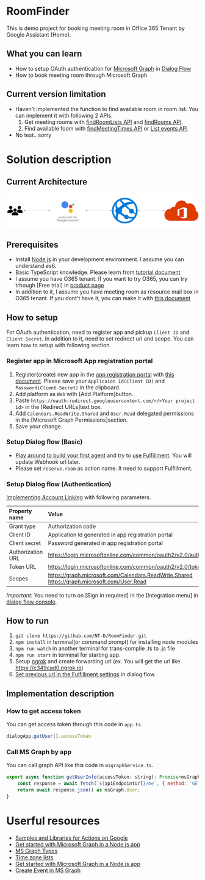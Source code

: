 # RoomFinder
This is demo project for booking meeting room in Office 365 Tenant by Google Assistant (Home).

## What you can learn
- How to setup OAuth authentication for [Microsoft Graph](https://developer.microsoft.com/en-us/graph) in [Dialog Flow](https://dialogflow.com/)
- How to book meeting room through Microsoft Graph

## Current version limitation
- Haven't implemented the function to find available room in room list. You can implement it with following 2 APIs.
    1. Get meeting rooms with [findRoomLists API](https://developer.microsoft.com/en-us/graph/docs/api-reference/beta/api/user_findroomlists) and [findRooms API](https://developer.microsoft.com/en-us/graph/docs/api-reference/beta/api/user_findrooms).
    2. Find available foom with [findMeetingTimes API](https://developer.microsoft.com/en-us/graph/docs/api-reference/v1.0/api/user_findmeetingtimes) or [List events API](https://developer.microsoft.com/en-us/graph/docs/api-reference/v1.0/api/user_list_events)
- No test.. sorry

# Solution description
## Current Architecture
![architecture](./img/architecture.png)

## Prerequisites
- Install [Node.js](https://nodejs.org/en/) in your development environment. I assume you can understand es6.
- Basic TypeScript knowledge. Please learn from [tutorial document](https://www.typescriptlang.org/docs/handbook/typescript-in-5-minutes.html)
- I assume you have O365 tenant. If you want to try O365, you can try trhough [Free trial] in [product page](https://products.office.com/en/business/office-365-enterprise-e3-business-software)
- In addition to it, I assume you have meeting room as resource mail box in O365 tenant. If you dont't have it, you can make it with [this document](https://support.office.com/en-us/article/room-and-equipment-mailboxes-9f518a6d-1e2c-4d44-93f3-e19013a1552b#ID0EABAAA=Set_it_up)

## How to setup
For OAuth authentication, need to register app and pickup `Client ID` and `Client Secret`. In addition to it, need to set redirect url and scope. You can learn how to setup with following section.

### Register app in Microsoft App registration portal
1. Register(create) new app in the [app registration portal](https://apps.dev.microsoft.com/) with [this document](https://developer.microsoft.com/en-us/graph/docs/concepts/auth_register_app_v2). Please save your `Applicaion Id(Client ID)` and `Password(Client Secret)` in the clipboard.
2. Add platform as `Web` with [Add Platform]button.
3. Paste `https://oauth-redirect.googleusercontent.com/r/<Your project id>` in the [Redirect URLs]text box.
4. Add `Calendars.ReadWrite.Shared` and `User.Read` delegated permissions in the [Microsoft Graph Permissions]section.
5. Save your change.

### Setup Dialog flow (Basic)
- [Play around to build your first agent](https://dialogflow.com/docs/getting-started/building-your-first-agent) and try to [use Fulfillment](https://dialogflow.com/docs/getting-started/basic-fulfillment-conversation). You will update Webhook url later.
-  Please set `reserve.room` as action name. It need to support Fulfillment.


### Setup Dialog flow (Authentication)
[Implementing Account Linking](https://developers.google.com/actions/identity/account-linking) with following parameters.

|Property name|Value|
|:---|:---|
|Grant type|Authorization code|
|Client ID|Application Id generated in app registration portal|
|Client secret|Password generated in app registration portal|
|Authorization URL|https://login.microsoftonline.com/common/oauth2/v2.0/authorize|
|Token URL |https://login.microsoftonline.com/common/oauth2/v2.0/token|
|Scopes|https://graph.microsoft.com/Calendars.ReadWrite.Shared https://graph.microsoft.com/User.Read|

*Important*: You need to turn on [Sign in required] in the [Integration menu] in [dialog flow console](https://console.dialogflow.com).

## How to run
1. `git clone https://github.com/NT-D/RoomFinder.git`
2. `npm install` in terminal(or command prompt) for installing node modules
3. `npm run watch` in another terminal for trans-complie .ts to .js file
4. `npm run start` in terminal for starting app.
5. Setup [ngrok](https://ngrok.com/) and create forwarding url (ex. You will get the url like https://c349cad0.ngrok.io)
6. [Set previous url in the Fulfillment settings](https://dialogflow.com/docs/getting-started/basic-fulfillment-conversation#enable_webhook_in_dialogflow) in dialog flow.

## Implementation description
### How to get access token
You can get access token through this code in `app.ts`.
```javascript
dialogApp.getUser().accessToken
```

### Call MS Graph by app
You can call graph API like this code in `msgraphService.ts`.
```javascript
export async function getUserInfo(accessToken: string): Promise<msGraph.User> {
    const response = await fetch(`${apiEndpointUrl}/me`, { method: 'GET', headers: { 'Authorization': `Bearer ${accessToken}` } });
    return await response.json() as msGraph.User;
}
```

# Userful resources
- [Samples and Libraries for Actions on Google](https://github.com/actions-on-google)
- [Get started with Microsoft Graph in a Node.js app](https://developer.microsoft.com/en-us/graph/docs/concepts/nodejs)
- [MS Graph Types](https://github.com/microsoftgraph/msgraph-typescript-typings)
- [Time zone lists](https://docs.microsoft.com/en-us/windows-hardware/manufacture/desktop/default-time-zones)
- [Get started with Microsoft Graph in a Node.js app](https://developer.microsoft.com/en-us/graph/docs/concepts/nodejs)
- [Create Event in MS Graph](https://developer.microsoft.com/en-us/graph/docs/api-reference/v1.0/api/user_post_events#request-headers)